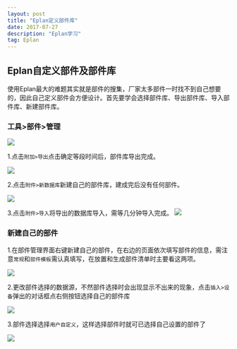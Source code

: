 ```yaml
---
layout: post
title: "Eplan定义部件库"
date: 2017-07-27 
description: "Eplan学习"
tag: Eplan 
---  
```


## Eplan自定义部件及部件库
使用Eplan最大的难题其实就是部件的搜集，厂家太多部件一时找不到自己想要的，因此自己定义部件会方便设计。首先要学会选择部件库、导出部件库、导入部件库、新建部件库。
### 工具>部件>管理
![](/images/eplan//1.png)
  
1.点击`附加>导出`点击确定等段时间后，部件库导出完成。

![](/images/eplan//2.png)

2.点击`附件>新数据库`新建自己的部件库，建成完后没有任何部件。

![](/images/eplan//3.png)

3.点击`附件>导入`将导出的数据库导入，需等几分钟导入完成。
![](/images/eplan//4.png)

### 新建自己的部件

1.在部件管理界面右键新建自己的部件，在右边的页面依次填写部件的信息，需注意`常规`和`部件模板`需认真填写，在放置和生成部件清单时主要看这两项。

![](/images/eplan//5.png)

2.更改部件选择的数据源，不然部件选择时会出现显示不出来的现象，点击`插入>设备`弹出的对话框点右侧按钮选择自己的部件库

![](/images/eplan//6.png)


3.部件选择选择`用户自定义`，这样选择部件时就可已选择自己设置的部件了
  

![](/images/eplan//7.png)



